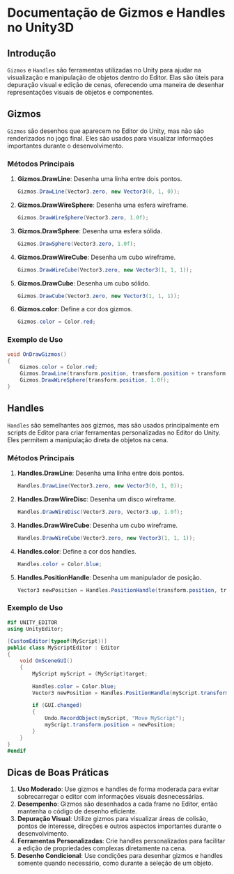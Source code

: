 
# Documentação de Gizmos e Handles no Unity3D

## Introdução

`Gizmos` e `Handles` são ferramentas utilizadas no Unity para ajudar na visualização e manipulação de objetos dentro do Editor. Elas são úteis para depuração visual e edição de cenas, oferecendo uma maneira de desenhar representações visuais de objetos e componentes.

## Gizmos

`Gizmos` são desenhos que aparecem no Editor do Unity, mas não são renderizados no jogo final. Eles são usados para visualizar informações importantes durante o desenvolvimento.

### Métodos Principais

1. **Gizmos.DrawLine**: Desenha uma linha entre dois pontos.
   ```csharp
   Gizmos.DrawLine(Vector3.zero, new Vector3(0, 1, 0));
   ```

2. **Gizmos.DrawWireSphere**: Desenha uma esfera wireframe.
   ```csharp
   Gizmos.DrawWireSphere(Vector3.zero, 1.0f);
   ```

3. **Gizmos.DrawSphere**: Desenha uma esfera sólida.
   ```csharp
   Gizmos.DrawSphere(Vector3.zero, 1.0f);
   ```

4. **Gizmos.DrawWireCube**: Desenha um cubo wireframe.
   ```csharp
   Gizmos.DrawWireCube(Vector3.zero, new Vector3(1, 1, 1));
   ```

5. **Gizmos.DrawCube**: Desenha um cubo sólido.
   ```csharp
   Gizmos.DrawCube(Vector3.zero, new Vector3(1, 1, 1));
   ```

6. **Gizmos.color**: Define a cor dos gizmos.
   ```csharp
   Gizmos.color = Color.red;
   ```

### Exemplo de Uso

```csharp
void OnDrawGizmos()
{
    Gizmos.color = Color.red;
    Gizmos.DrawLine(transform.position, transform.position + transform.forward * 5);
    Gizmos.DrawWireSphere(transform.position, 1.0f);
}
```

## Handles

`Handles` são semelhantes aos gizmos, mas são usados principalmente em scripts de Editor para criar ferramentas personalizadas no Editor do Unity. Eles permitem a manipulação direta de objetos na cena.

### Métodos Principais

1. **Handles.DrawLine**: Desenha uma linha entre dois pontos.
   ```csharp
   Handles.DrawLine(Vector3.zero, new Vector3(0, 1, 0));
   ```

2. **Handles.DrawWireDisc**: Desenha um disco wireframe.
   ```csharp
   Handles.DrawWireDisc(Vector3.zero, Vector3.up, 1.0f);
   ```

3. **Handles.DrawWireCube**: Desenha um cubo wireframe.
   ```csharp
   Handles.DrawWireCube(Vector3.zero, new Vector3(1, 1, 1));
   ```

4. **Handles.color**: Define a cor dos handles.
   ```csharp
   Handles.color = Color.blue;
   ```

5. **Handles.PositionHandle**: Desenha um manipulador de posição.
   ```csharp
   Vector3 newPosition = Handles.PositionHandle(transform.position, transform.rotation);
   ```

### Exemplo de Uso

```csharp
#if UNITY_EDITOR
using UnityEditor;

[CustomEditor(typeof(MyScript))]
public class MyScriptEditor : Editor
{
    void OnSceneGUI()
    {
        MyScript myScript = (MyScript)target;

        Handles.color = Color.blue;
        Vector3 newPosition = Handles.PositionHandle(myScript.transform.position, myScript.transform.rotation);

        if (GUI.changed)
        {
            Undo.RecordObject(myScript, "Move MyScript");
            myScript.transform.position = newPosition;
        }
    }
}
#endif
```

## Dicas de Boas Práticas

1. **Uso Moderado**: Use gizmos e handles de forma moderada para evitar sobrecarregar o editor com informações visuais desnecessárias.
2. **Desempenho**: Gizmos são desenhados a cada frame no Editor, então mantenha o código de desenho eficiente.
3. **Depuração Visual**: Utilize gizmos para visualizar áreas de colisão, pontos de interesse, direções e outros aspectos importantes durante o desenvolvimento.
4. **Ferramentas Personalizadas**: Crie handles personalizados para facilitar a edição de propriedades complexas diretamente na cena.
5. **Desenho Condicional**: Use condições para desenhar gizmos e handles somente quando necessário, como durante a seleção de um objeto.
